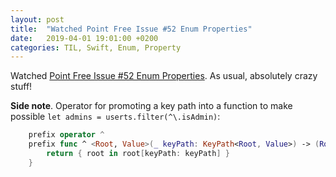 ```yaml
---
layout: post
title:  "Watched Point Free Issue #52 Enum Properties"
date:   2019-04-01 19:01:00 +0200
categories: TIL, Swift, Enum, Property
---
```

Watched [Point Free Issue #52 Enum Properties](https://www.pointfree.co/episodes/ep52-enum-properties). As usual, absolutely crazy stuff!

**Side note**. Operator for promoting a key path into a function to make possible `let admins = userts.filter(^\.isAdmin)`:

```swift
    prefix operator ^
    prefix func ^ <Root, Value>(_ keyPath: KeyPath<Root, Value>) -> (Root) -> Value {
        return { root in root[keyPath: keyPath] }
    }
```
